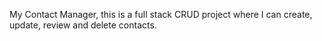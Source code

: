 My Contact Manager, this is a full stack CRUD project where I can create, update, review and delete contacts.